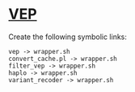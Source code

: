 # [VEP](https://hpc.nih.gov/apps/VEP.html)

Create the following symbolic links:
```
vep -> wrapper.sh
convert_cache.pl -> wrapper.sh
filter_vep -> wrapper.sh
haplo -> wrapper.sh
variant_recoder -> wrapper.sh
```
